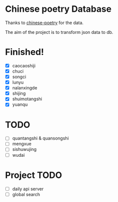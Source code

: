 # Chinese poetry Database

Thanks to [chinese-poetry](https://github.com/chinese-poetry/chinese-poetry) for the data.

The aim of the project is to transform json data to db.

# Finished!
- [x] caocaoshiji
- [x] chuci
- [x] songci
- [x] lunyu
- [x] nalanxingde
- [x] shijing
- [x] shuimotangshi
- [x] yuanqu

# TODO
- [ ] quantangshi & quansongshi
- [ ] mengxue
- [ ] sishuwujing
- [ ] wudai

# Project TODO
- [ ] daily api server
- [ ] global search